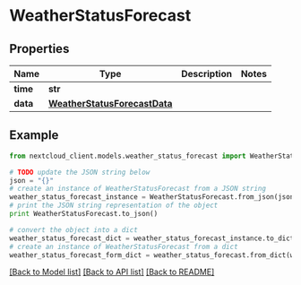 # WeatherStatusForecast


## Properties
Name | Type | Description | Notes
------------ | ------------- | ------------- | -------------
**time** | **str** |  | 
**data** | [**WeatherStatusForecastData**](WeatherStatusForecastData.md) |  | 

## Example

```python
from nextcloud_client.models.weather_status_forecast import WeatherStatusForecast

# TODO update the JSON string below
json = "{}"
# create an instance of WeatherStatusForecast from a JSON string
weather_status_forecast_instance = WeatherStatusForecast.from_json(json)
# print the JSON string representation of the object
print WeatherStatusForecast.to_json()

# convert the object into a dict
weather_status_forecast_dict = weather_status_forecast_instance.to_dict()
# create an instance of WeatherStatusForecast from a dict
weather_status_forecast_form_dict = weather_status_forecast.from_dict(weather_status_forecast_dict)
```
[[Back to Model list]](../README.md#documentation-for-models) [[Back to API list]](../README.md#documentation-for-api-endpoints) [[Back to README]](../README.md)


